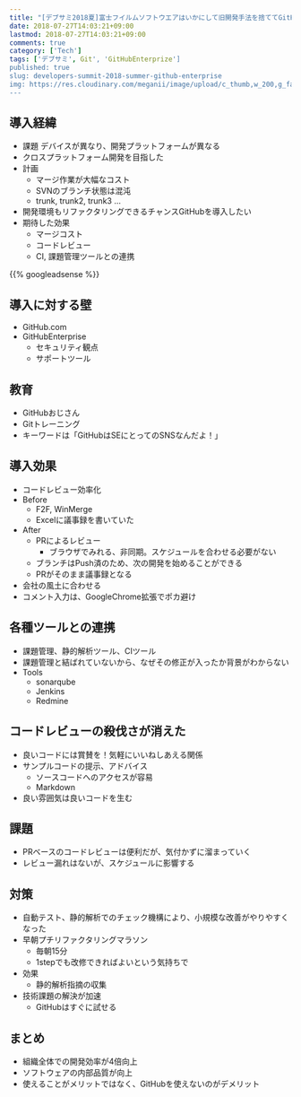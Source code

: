 ```yaml
---
title: "[デブサミ2018夏]富士フイルムソフトウエアはいかにして旧開発手法を捨ててGitHub Enterpriseを愛するようになったのか"
date: 2018-07-27T14:03:21+09:00
lastmod: 2018-07-27T14:03:21+09:00
comments: true
category: ['Tech']
tags: ['デブサミ', Git', 'GitHubEnterprize']
published: true
slug: developers-summit-2018-summer-github-enterprise
img: https://res.cloudinary.com/meganii/image/upload/c_thumb,w_200,g_face/v1532741609/developers-summit-2018-summer_pcc1uq.png
---
```



## 導入経緯

- 課題 デバイスが異なり、開発プラットフォームが異なる
- クロスプラットフォーム開発を目指した
- 計画
    - マージ作業が大幅なコスト
    - SVNのブランチ状態は混沌
    - trunk, trunk2, trunk3 ...
- 開発環境もリファクタリングできるチャンスGitHubを導入したい
- 期待した効果
    - マージコスト
    - コードレビュー
    - CI, 課題管理ツールとの連携

<!--more-->
{{% googleadsense %}}


## 導入に対する壁

- GitHub.com
- GitHubEnterprise
    - セキュリティ観点
    - サポートツール


## 教育

- GitHubおじさん
- Gitトレーニング
- キーワードは「GitHubはSEにとってのSNSなんだよ！」

## 導入効果

- コードレビュー効率化
- Before
    - F2F, WinMerge
    - Excelに議事録を書いていた
- After
    - PRによるレビュー
        - ブラウザでみれる、非同期。スケジュールを合わせる必要がない
    - ブランチはPush済のため、次の開発を始めることができる
    - PRがそのまま議事録となる
- 会社の風土に合わせる
- コメント入力は、GoogleChrome拡張でポカ避け


## 各種ツールとの連携

- 課題管理、静的解析ツール、CIツール
- 課題管理と結ばれていないから、なぜその修正が入ったか背景がわからない
- Tools
    - sonarqube
    - Jenkins
    - Redmine


## コードレビューの殺伐さが消えた

- 良いコードには賞賛を！気軽にいいねしあえる関係
- サンプルコードの提示、アドバイス
    - ソースコードへのアクセスが容易
    - Markdown
- 良い雰囲気は良いコードを生む


## 課題

- PRベースのコードレビューは便利だが、気付かずに溜まっていく
- レビュー漏れはないが、スケジュールに影響する

## 対策

- 自動テスト、静的解析でのチェック機構により、小規模な改善がやりやすくなった
- 早朝プチリファクタリングマラソン
    - 毎朝15分
    - 1stepでも改修できればよいという気持ちで
- 効果
    - 静的解析指摘の収集
- 技術課題の解決が加速
    - GitHubはすぐに試せる



## まとめ

- 組織全体での開発効率が4倍向上
- ソフトウェアの内部品質が向上
- 使えることがメリットではなく、GitHubを使えないのがデメリット
